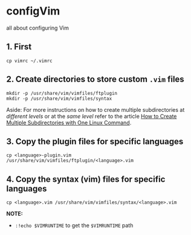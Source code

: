 # configVim
all about configuring Vim

## 1. First
`cp vimrc ~/.vimrc`

## 2. Create directories to store custom `.vim` files
```
mkdir -p /usr/share/vim/vimfiles/ftplugin
mkdir -p /usr/share/vim/vimfiles/syntax
```

Aside: For more instructions on how to create multiple subdirectories at *different levels* or at the *same level* refer to the article [How to Create Multiple Subdirectories with One Linux Command](https://www.howtogeek.com/275069/how-to-create-multiple-subdirectories-with-one-linux-command/).

## 3. Copy the plugin files for specific languages
`cp <language>-plugin.vim /usr/share/vim/vimfiles/ftplugin/<language>.vim`

## 4. Copy the syntax (vim) files for specific languages
`cp <language>.vim /usr/share/vim/vimfiles/syntax/<language>.vim`

**NOTE:**
* `:!echo $VIMRUNTIME` to get the `$VIMRUNTIME` path
